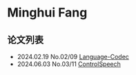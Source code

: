 # Minghui Fang

## 论文列表

- 2024.02.19 No.02/09 [Language-Codec](../Models/Speech_Neural_Codec/2024.02.19_Language-Codec.md)
- 2024.06.03 No.03/11 [ControlSpeech](../Models/Speech_LLM/2024.06.03_ControlSpeech.md)